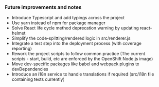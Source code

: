 ### Future improvements and notes

+ Introduce Typescript and add typings across the project
+ Use yarn instead of npm for package manager
+ Solve React life cycle method deprecation warning by updating react-helmet
+ Simplify the code-splitting/rendered logic in src/renderer.js
+ Integrate a test step into the deployment process (with coverage reporting)
+ Rework the project scripts to follow common practice (The current scripts - start, build, etc are enforced by the OpenShift Node.js image)
+ Move dev-specific packages like babel and webpack plugins to devDependencies
+ Introduce an i18n service to handle translations if required (src/i18n file containing texts currently)
